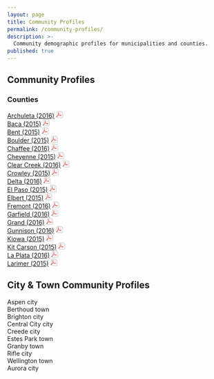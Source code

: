 ```yaml
---
layout: page
title: Community Profiles
permalink: /community-profiles/
description: >-
  Community demographic profiles for municipalities and counties.
published: true
---
```


##  Community Profiles


### Counties
<div class="newspaper">

<a href="https://drive.google.com/uc?export=download&id=0ByjImPUKASTTZXRhZm9GVHJiQ3c">Archuleta (2016)</a> <img src="/images/page_white_acrobat.png" alt ="download pdf file"><br />
<a href="https://drive.google.com/uc?export=download&id=0B-vz6H4k4SESczA5eEd6MVpCWFk">Baca (2015)</a> <img src="/images/page_white_acrobat.png" alt ="download pdf file"><br />
<a href="https://drive.google.com/uc?export=download&id=0B-vz6H4k4SESQk5vb2xkRDFKblU">Bent (2015)</a> <img src="/images/page_white_acrobat.png" alt ="download pdf file"><br />
<a href="https://drive.google.com/uc?export=download&id=0ByjImPUKASTTaFFjRnlSRGNXUEk">Boulder (2015)</a> <img src="/images/page_white_acrobat.png" alt ="download pdf file"><br />
<a href="https://drive.google.com/uc?export=download&id=0ByjImPUKASTTTnE3ZXV0ZXB5SGs">Chaffee (2016)</a> <img src="/images/page_white_acrobat.png" alt ="download pdf file"><br />
<a href="https://drive.google.com/uc?export=download&id=0B-vz6H4k4SESaWpUWFNKTDM2czg">Cheyenne (2015)</a> <img src="/images/page_white_acrobat.png" alt ="download pdf file"><br />
<a href="https://drive.google.com/uc?export=download&id=0B-vz6H4k4SESZW5TSVVvNTc2dG8">Clear Creek (2016)</a> <img src="/images/page_white_acrobat.png" alt ="download pdf file"><br />
<a href="https://drive.google.com/uc?export=download&id=0B-vz6H4k4SESRXhnWVFKQ3R1Qmc">Crowley (2015)</a> <img src="/images/page_white_acrobat.png" alt ="download pdf file"><br />
<a href="https://drive.google.com/uc?export=download&id=0ByjImPUKASTTZmpoMWpVOFRMZDA">Delta (2016)</a> <img src="/images/page_white_acrobat.png" alt ="download pdf file"><br />
<a href="https://drive.google.com/uc?export=download&id=0B-vz6H4k4SESX2FLdU52OERleG8">El Paso (2015)</a> <img src="/images/page_white_acrobat.png" alt ="download pdf file"><br />
<a href="https://drive.google.com/uc?export=download&id=0B-vz6H4k4SESOG9SVEtaNkE0S0k">Elbert (2015)</a> <img src="/images/page_white_acrobat.png" alt ="download pdf file"><br />
<a href="https://drive.google.com/uc?export=download&id=0ByjImPUKASTTbDNWSVZab0d3VDQ">Fremont (2016)</a> <img src="/images/page_white_acrobat.png" alt ="download pdf file"><br />
<a href="https://drive.google.com/uc?export=download&id=0ByjImPUKASTTYVdMRzMxbXcwaE0">Garfield (2016)</a> <img src="/images/page_white_acrobat.png" alt ="download pdf file"><br />
<a href="https://drive.google.com/uc?export=download&id=0B-vz6H4k4SESS3hra2lKaVRjRE0">Grand (2016)</a> <img src="/images/page_white_acrobat.png" alt ="download pdf file"><br />
<a href="https://drive.google.com/uc?export=download&id=0ByjImPUKASTTZHFRcVZmYTlmOGs">Gunnison (2016)</a> <img src="/images/page_white_acrobat.png" alt ="download pdf file"><br />
<a href="https://drive.google.com/uc?export=download&id=0B-vz6H4k4SESSjFWZ0Q0VHAzOUk">Kiowa (2015)</a> <img src="/images/page_white_acrobat.png" alt ="download pdf file"><br />
<a href="https://drive.google.com/uc?export=download&id=0B-vz6H4k4SESYlFJemcycnNXem8">Kit Carson (2015)</a> <img src="/images/page_white_acrobat.png" alt ="download pdf file"><br />
<a href="https://drive.google.com/uc?export=download&id=0B-vz6H4k4SESM016Zi1qZHNPZlk">La Plata (2016)</a> <img src="/images/page_white_acrobat.png" alt ="download pdf file"><br />
<a href="https://drive.google.com/uc?export=download&id=0B-vz6H4k4SESMllESU1WVUhvQmc">Larimer (2015)</a> <img src="/images/page_white_acrobat.png" alt ="download pdf file"><br />

</div>


## City & Town Community Profiles

<div class="newspaper">
Aspen city<br />
Berthoud town<br />
Brighton city<br />
Central City city<br />
Creede city<br />
Estes Park town<br />
Granby town<br />
Rifle city<br />
Wellington town<br />
Aurora city<br />
</div>
